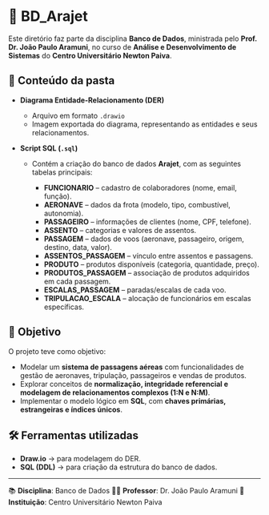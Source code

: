 # 📂 BD\_Arajet

Este diretório faz parte da disciplina **Banco de Dados**, ministrada pelo **Prof. Dr. João Paulo Aramuni**, no curso de **Análise e Desenvolvimento de Sistemas** do **Centro Universitário Newton Paiva**.

## 📌 Conteúdo da pasta

* **Diagrama Entidade-Relacionamento (DER)**

  * Arquivo em formato `.drawio`
  * Imagem exportada do diagrama, representando as entidades e seus relacionamentos.

* **Script SQL (`.sql`)**

  * Contém a criação do banco de dados **Arajet**, com as seguintes tabelas principais:

    * **FUNCIONARIO** – cadastro de colaboradores (nome, email, função).
    * **AERONAVE** – dados da frota (modelo, tipo, combustível, autonomia).
    * **PASSAGEIRO** – informações de clientes (nome, CPF, telefone).
    * **ASSENTO** – categorias e valores de assentos.
    * **PASSAGEM** – dados de voos (aeronave, passageiro, origem, destino, data, valor).
    * **ASSENTOS\_PASSAGEM** – vínculo entre assentos e passagens.
    * **PRODUTO** – produtos disponíveis (categoria, quantidade, preço).
    * **PRODUTOS\_PASSAGEM** – associação de produtos adquiridos em cada passagem.
    * **ESCALAS\_PASSAGEM** – paradas/escalas de cada voo.
    * **TRIPULACAO\_ESCALA** – alocação de funcionários em escalas específicas.

## 🎯 Objetivo

O projeto teve como objetivo:

* Modelar um **sistema de passagens aéreas** com funcionalidades de gestão de aeronaves, tripulação, passageiros e vendas de produtos.
* Explorar conceitos de **normalização, integridade referencial e modelagem de relacionamentos complexos (1\:N e N\:M)**.
* Implementar o modelo lógico em **SQL**, com **chaves primárias, estrangeiras e índices únicos**.

## 🛠️ Ferramentas utilizadas

* **Draw\.io** → para modelagem do DER.
* **SQL (DDL)** → para criação da estrutura do banco de dados.

---

📚 **Disciplina**: Banco de Dados
👨‍🏫 **Professor**: Dr. João Paulo Aramuni
🏫 **Instituição**: Centro Universitário Newton Paiva
